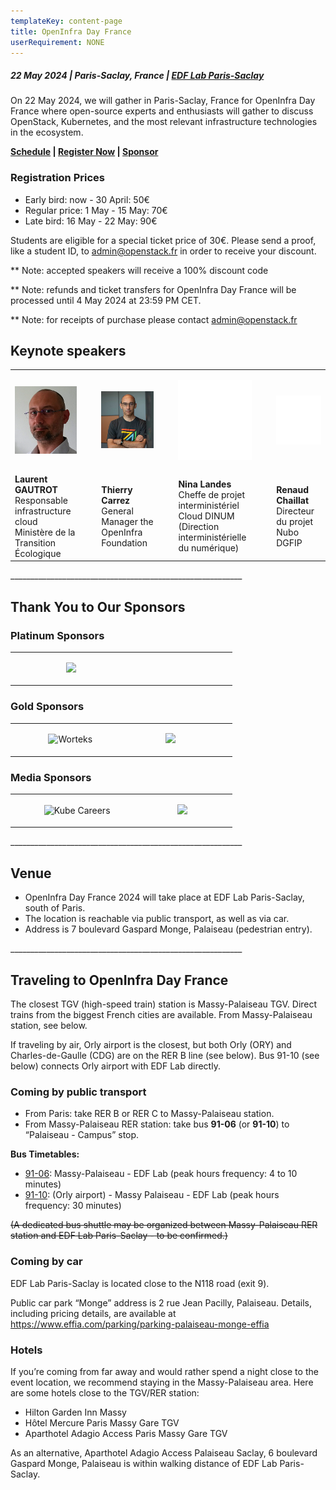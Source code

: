 ```yaml
---
templateKey: content-page
title: OpenInfra Day France
userRequirement: NONE
---
```

##### 22 May 2024 | Paris-Saclay, France | [EDF Lab Paris-Saclay](https://maps.app.goo.gl/sxxPmcTnYe4Dh3f18)

On 22 May 2024, we will gather in Paris-Saclay, France for OpenInfra Day France where open-source experts and enthusiasts will gather to discuss OpenStack, Kubernetes, and the most relevant infrastructure technologies in the ecosystem.

**[Schedule](https://oideurope2024.openinfra.dev/a/schedule#view=calendar&track=468) | [Register Now](https://oideurope2024.openinfra.dev/#registration=1) | [Sponsor](https://openinfra.dev/events/sponsorship#France)**

### Registration Prices

* Early bird: now - 30 April: 50€
* Regular price: 1 May - 15 May: 70€
* Late bird: 16 May - 22 May: 90€

Students are eligible for a special ticket price of 30€. Please send a proof, like a student ID, to [admin@openstack.fr](mailto:admin@openstack.fr) in order to receive your discount.

\*\* Note: accepted speakers will receive a 100% discount code

\*\* Note: refunds and ticket transfers for OpenInfra Day France will be processed until 4 May 2024 at 23:59 PM CET.

\*\* Note: for receipts of purchase please contact [admin@openstack.fr](mailto:admin@openstack.fr)

## Keynote speakers

<table><tr><td style="max-width:300px;">

![Laurent Gautrot](laurentgautrot-300w.jpg)

</td><td  style="width:5%">&nbsp;</td><td style="max-width:300px;">

![Thierry Carrez](thierrycarrez-300w.jpg)

</td><td  style="width:5%">&nbsp;</td><td style="max-width:300px;">

![](300blank.png)

</td><td  style="width:5%">&nbsp;</td><td style="max-width:300px;">

![](300blank.png)

</td></tr><tr><td style="max-width:300px;"><b>Laurent GAUTROT</b><br/>Responsable infrastructure cloud Ministère de la Transition Écologique</td><td style="max-width:300px;">&nbsp;</td><td style="max-width:300px;"><b>Thierry Carrez</b><br/>General Manager the OpenInfra Foundation</td><td style="width:5%">&nbsp;</td><td style="max-width:300px;"><b>Nina Landes</b><br/>
Cheffe de projet interministériel Cloud DINUM (Direction interministérielle du numérique)</td><td style="width:5%">&nbsp;</td><td style="max-width:300px;"><b>Renaud Chaillat</b><br/>
Directeur du projet Nubo DGFIP</td></tr></table>

\_\_\_\_\_\_\_\_\_\_\_\_\_\_\_\_\_\_\_\_\_\_\_\_\_\_\_\_\_\_\_\_\_\_\_\_\_\_\_\_\_\_\_\_\_\_\_\_\_\_\_\_\_\_\_\_\_\_

## Thank You to Our Sponsors

### Platinum Sponsors

<div style="width:100%;align:center;"><table><tr><td style="max-width:300px;">&nbsp;</td><td style="width:5%">&nbsp;</td><td style="max-width:300px;">

![](https://object-storage-ca-ymq-1.vexxhost.net/swift/v1/6e4619c416ff4bd19e1c087f27a43eea/www-assets-prod/exaion-lg.png)

</td><td style="width:5%">&nbsp;</td><td style="max-width:300px;">&nbsp;
</td><td style="width:5%">&nbsp;</td><td style="max-width:300px;">&nbsp;</td></tr></table></div>

### Gold Sponsors

<div style="width:100%;align:center;"><table><tr><td style="max-width:200px;">&nbsp;</td><td style="width:5%">&nbsp;</td><td style="max-width:300px;">

![Worteks](https://object-storage-ca-ymq-1.vexxhost.net/swift/v1/6e4619c416ff4bd19e1c087f27a43eea/www-assets-prod/workteks-lg.png)

</td><td style="width:5%">&nbsp;</td><td style="max-width:300px;">

![](https://object-storage-ca-ymq-1.vexxhost.net/swift/v1/6e4619c416ff4bd19e1c087f27a43eea/www-assets-prod/mirantis-sm.png)

</td><td style="width:5%">&nbsp;</td><td style="max-width:300px;">&nbsp;</td></tr></table></div>

### Media Sponsors

<div style="width:100%;align:center;"><table><tr><td style="max-width:200px;">&nbsp;</td><td style="width:5%">&nbsp;</td><td style="max-width:200px;">

![Kube Careers](https://object-storage-ca-ymq-1.vexxhost.net/swift/v1/6e4619c416ff4bd19e1c087f27a43eea/www-assets-prod/kube-careers-sm.png)

</td><td style="width:5%">&nbsp;</td><td style="max-width:200px;">

![](https://object-storage-ca-ymq-1.vexxhost.net/swift/v1/6e4619c416ff4bd19e1c087f27a43eea/www-assets-prod/kubeevents-sm.png)

</td><td style="width:5%">&nbsp;</td><td style="max-width:200px;">&nbsp;</td></tr></table></div>

\_\_\_\_\_\_\_\_\_\_\_\_\_\_\_\_\_\_\_\_\_\_\_\_\_\_\_\_\_\_\_\_\_\_\_\_\_\_\_\_\_\_\_\_\_\_\_\_\_\_\_\_\_\_\_\_\_\_

## Venue

* OpenInfra Day France 2024 will take place at EDF Lab Paris-Saclay, south of Paris.
* The location is reachable via public transport, as well as via car.
* Address is 7 boulevard Gaspard Monge, Palaiseau (pedestrian entry).

\_\_\_\_\_\_\_\_\_\_\_\_\_\_\_\_\_\_\_\_\_\_\_\_\_\_\_\_\_\_\_\_\_\_\_\_\_\_\_\_\_\_\_\_\_\_\_\_\_\_\_\_\_\_\_\_\_\_

## Traveling to OpenInfra Day France

The closest TGV (high-speed train) station is Massy-Palaiseau TGV. Direct trains from the biggest French cities are available. From Massy-Palaiseau station, see below.

If traveling by air, Orly airport is the closest, but both Orly (ORY) and Charles-de-Gaulle (CDG) are on the RER B line (see below). Bus 91-10 (see below) connects Orly airport with EDF Lab directly.

### Coming by public transport

* From Paris: take RER B or RER C to Massy-Palaiseau station.
* From Massy-Palaiseau RER station: take bus **91-06** (or **91-10**) to “Palaiseau - Campus” stop.

**Bus Timetables:**

* [91-06](https://prismic-io.s3.amazonaws.com/portail-idfm-operateurs/fba3706b-f964-4b34-8375-a82f39181b93_Fiche+WEB+ligne+9106+Hiver+2023-2024_+%C3%A0+partir+du+lundi+26+f%C3%A9vrier+2024.pdf): Massy-Palaiseau - EDF Lab (peak hours frequency: 4 to 10 minutes) [](**<https://ilico.iledefrance-mobilites.fr/uploads/fiches/658c55ca5d0a6_depliant_9110.pdf>**)
* [91-10](https://ilico.iledefrance-mobilites.fr/uploads/fiches/658c55ca5d0a6_depliant_9110.pdf): (Orly airport) - Massy Palaiseau - EDF Lab (peak hours frequency: 30 minutes)

~~(A dedicated bus shuttle may be organized between Massy-Palaiseau RER station and EDF Lab Paris-Saclay - to be confirmed.)~~

### Coming by car

EDF Lab Paris-Saclay is located close to the N118 road (exit 9).

Public car park “Monge” address is 2 rue Jean Pacilly, Palaiseau. Details, including pricing details, are available at <https://www.effia.com/parking/parking-palaiseau-monge-effia>

### Hotels

If you’re coming from far away and would rather spend a night close to the event location, we recommend staying in the Massy-Palaiseau area. Here are some hotels close to the TGV/RER station:

* Hilton Garden Inn Massy
* Hôtel Mercure Paris Massy Gare TGV
* Aparthotel Adagio Access Paris Massy Gare TGV

As an alternative, Aparthotel Adagio Access Palaiseau Saclay, 6 boulevard Gaspard Monge, Palaiseau is within walking distance of EDF Lab Paris-Saclay.